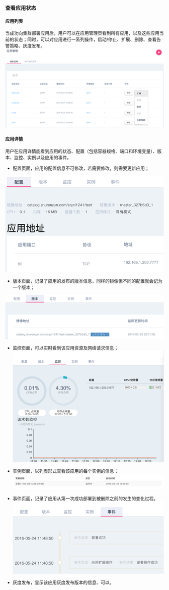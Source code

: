### 查看应用状态

#### 应用列表

当成功向集群部署应用后，用户可以在应用管理页看到所有应用，以及这些应用当前的状态；同时，可以对应用进行一系列操作，启动/停止、扩展、删除、查看告警策略、灰度发布。
![列表](appslist.png)

#### 应用详情

用户在应用详情能看到应用的状态、配置（包括容器规格、端口和环境变量）、版本、监控、实例以及应用的事件。  

- 配置页面，应用的配置信息不可修改，若需要修改，则需要更新应用；

![info](appsinfo.png)    

- 版本页面，记录了应用的发布的版本信息，同样的镜像但不同的配置就会记为一个版本； 

 ![](appsversion.png)    
 
- 监控页面，可以实时看到该应用资源及网络请求信息；  
![](appsoverview.png)  

- 实例页面，以列表形式查看该应用的每个实例的信息；  
![](instanceinfo.png)    
- 事件页面，记录了应用从第一次成功部署到被删除之前的发生的变化过程。  
![](appsevent.png)    
- 灰度发布，显示该应用灰度发布版本的信息、可以。  
